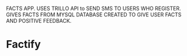 FACTS APP. USES TRILLO API to SEND SMS TO USERS WHO REGISTER. GIVES FACTS FROM MYSQL DATABASE CREATED TO GIVE USER FACTS AND POSITIVE FEEDBACK. 
# Factify
